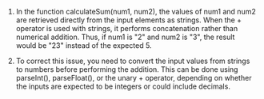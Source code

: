 1. In the function calculateSum(num1, num2), the values of num1 and num2 are retrieved directly from the input elements as strings. When the + operator is used with strings, it performs concatenation rather than numerical addition. Thus, if num1 is "2" and num2 is "3", the result would be "23" instead of the expected 5.

2. To correct this issue, you need to convert the input values from strings to numbers before performing the addition. This can be done using parseInt(), parseFloat(), or the unary + operator, depending on whether the inputs are expected to be integers or could include decimals.